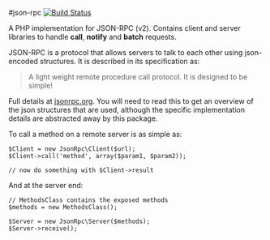 #json-rpc [![Build Status](https://secure.travis-ci.org/johnstevenson/json-rpc.png)](http://travis-ci.org/johnstevenson/json-rpc)

A PHP implementation for JSON-RPC (v2). Contains client and server libraries to handle **call**, **notify** and **batch** requests.

JSON-RPC  is a protocol that allows servers to talk to each other using json-encoded structures. It is described in its specification as:

> A light weight remote procedure call protocol. It is designed to be simple!

Full details at [jsonrpc.org][json-spec]. You will need to read this to get an overview of the json structures that are used, although the specific implementation details are abstracted away by this package.

To call a method on a remote server is as simple as:

    $Client = new JsonRpc\Client($url);
    $Client->call('method', array($param1, $param2));

    // now do something with $Client->result

And at the server end:

    // MethodsClass contains the exposed methods
    $methods = new MethodsClass();

    $Server = new JsonRpc\Server($methods);
    $Server->receive();




  [json-spec]: http://www.jsonrpc.org/
